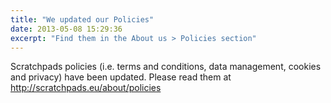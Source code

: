 ```yaml
---
title: "We updated our Policies"
date: 2013-05-08 15:29:36
excerpt: "Find them in the About us > Policies section"
---
```


Scratchpads policies (i.e. terms and conditions, data management, cookies and privacy) have been updated. Please read them at http://scratchpads.eu/about/policies

